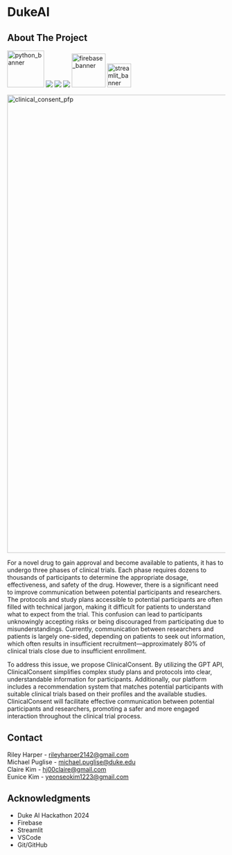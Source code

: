# DukeAI

## About The Project 

<img src="https://github.com/user-attachments/assets/4d4ae1b1-897d-402b-8dec-71b7fb43d062" alt="python_banner" width="85"/> <img src="https://img.shields.io/badge/HTML5-E34F26?style=for-the-badge&logo=html5&logoColor=white" /> <img src="https://img.shields.io/badge/Tailwind_CSS-38B2AC?style=for-the-badge&logo=tailwind-css&logoColor=white" /> <img src="https://img.shields.io/badge/CSS3-1572B6?style=for-the-badge&logo=css3&logoColor=white" /> <img src="https://github.com/user-attachments/assets/275523c3-c0c0-4b4c-8aa7-922784ccb3d0" alt="firebase_banner" width="78"/> <img src="https://github.com/user-attachments/assets/9c2554ae-8aba-4c16-9f13-182131dfdb3c" alt="streamlit_banner" width="55"/> 

<img width="1057" alt="clinical_consent_pfp" src="https://github.com/user-attachments/assets/5e2b99cf-6e08-4e04-8772-49da66d7356a">

For a novel drug to gain approval and become available to patients, it has to undergo three phases of clinical trials. Each phase requires dozens to thousands of participants to determine the appropriate dosage, effectiveness, and safety of the drug. However, there is a significant need to improve communication between potential participants and researchers. The protocols and study plans accessible to potential participants are often filled with technical jargon, making it difficult for patients to understand what to expect from the trial. This confusion can lead to participants unknowingly accepting risks or being discouraged from participating due to misunderstandings. Currently, communication between researchers and patients is largely one-sided, depending on patients to seek out information, which often results in insufficient recruitment—approximately 80% of clinical trials close due to insufficient enrollment.

To address this issue, we propose ClinicalConsent. By utilizing the GPT API, ClinicalConsent simplifies complex study plans and protocols into clear, understandable information for participants. Additionally, our platform includes a recommendation system that matches potential participants with suitable clinical trials based on their profiles and the available studies. ClinicalConsent will facilitate effective communication between potential participants and researchers, promoting a safer and more engaged interaction throughout the clinical trial process.

## Contact
Riley Harper - rileyharper2142@gmail.com <br> 
Michael Puglise - michael.puglise@duke.edu <br>
Claire Kim - hj00claire@gmail.com <br>
Eunice Kim - yeonseokim1223@gmail.com

## Acknowledgments
- Duke AI Hackathon 2024
- Firebase
- Streamlit
- VSCode
- Git/GitHub 
